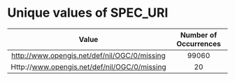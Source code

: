 
Unique values of SPEC_URI
=========================

|Value|Number of Occurrences|
| :---: | :---: |
|http://www.opengis.net/def/nil/OGC/0/missing|99060|
|Http://www.opengis.net/def/nil/OGC/0/missing|20|
